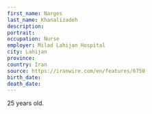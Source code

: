 ```yaml
---
first_name: Narges
last_name: Khanalizadeh
description: 
portrait: 
occupation: Nurse
employer: Milad Lahijan Hospital
city: Lahijan
province: 
country: Iran
source: https://iranwire.com/en/features/6750
birth_date: 
death_date: 
---
```


25 years old.